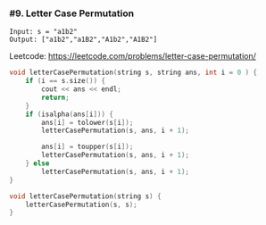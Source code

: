 ### #9. Letter Case Permutation


```
Input: s = "a1b2"
Output: ["a1b2","a1B2","A1b2","A1B2"]
```
Leetcode: https://leetcode.com/problems/letter-case-permutation/

```cpp
void letterCasePermutation(string s, string ans, int i = 0 ) {
    if (i == s.size()) {
        cout << ans << endl;
        return;
    }
    if (isalpha(ans[i])) {
        ans[i] = tolower(s[i]);
        letterCasePermutation(s, ans, i + 1);

        ans[i] = toupper(s[i]);
        letterCasePermutation(s, ans, i + 1);
    } else
        letterCasePermutation(s, ans, i + 1);
}

void letterCasePermutation(string s) {
    letterCasePermutation(s, s);
}
```

